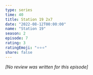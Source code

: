 ```yaml
---
type: series
time: 40
title: Station 19 2x7
date: "2022-08-12T00:00:00"
name: "Station 19"
season: 2
episode: 7
rating: 3
ratingEmoji: "⭐️⭐️⭐️"
share: false
---
```


*[No review was written for this episode]*